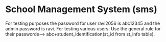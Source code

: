 # School Management System (sms)
For testing purposes the password for user ravi2056 is abc12345 and the admin password is ravi.
For testing various users: Use the general rule for their passwords--> abc+student_identification(st_id from st_info table).
